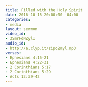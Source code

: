 ```yaml
---
title: Filled with the Holy Spirit
date: 2016-10-15 20:00:00 -04:00
categories:
- media
layout: sermon
video_id:
- 3SmrFdNZylI
audio_id:
- http://a.clyp.it/zipo2myl.mp3
verses:
- Ephesians 4:15-21
- Ephesians 4:22-31
- 2 Corinthians 5:17
- 2 Corinthians 5:29
- Acts 13:39-42
---
```



